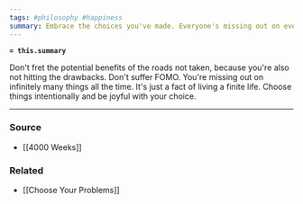 ```yaml
---
tags: #philosophy #happiness 
summary: Embrace the choices you've made. Everyone's missing out on everything all the time.
---
```

**`= this.summary`**

Don't fret the potential benefits of the roads not taken, because you're also not hitting the drawbacks. Don't suffer FOMO. You're missing out on infinitely many things all the time. It's just a fact of living a finite life. Choose things intentionally and be joyful with your choice.

---
### Source
- [[4000 Weeks]]

### Related
- [[Choose Your Problems]]